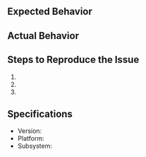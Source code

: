 ## Expected Behavior


## Actual Behavior


## Steps to Reproduce the Issue

  1.
  1.
  1.

## Specifications

  - Version:
  - Platform:
  - Subsystem: